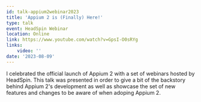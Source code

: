 ```yaml
---
id: talk-appium2webinar2023
title: 'Appium 2 is (Finally) Here!'
type: talk
event: HeadSpin Webinar
location: Online
link: https://www.youtube.com/watch?v=GpsI-O0sRYg
links:
    video: ''
date: '2023-08-09'
---
```


I celebrated the official launch of Appium 2 with a set of webinars hosted by HeadSpin. This talk
was presented in order to give a bit of the backstory behind Appium 2's development as well as
showcase the set of new features and changes to be aware of when adoping Appium 2.
